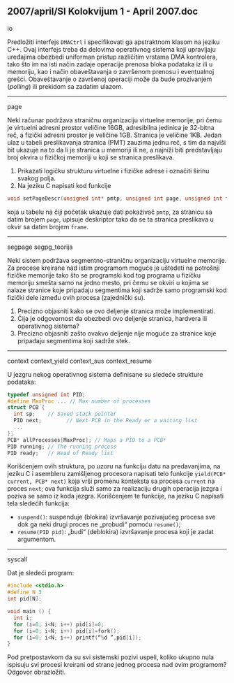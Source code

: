 2007/april/SI Kolokvijum 1 - April 2007.doc
--------------------------------------------------------------------------------
io

Predložiti interfejs `DMACtrl` i specifikovati ga apstraktnom klasom na jeziku C++. Ovaj
interfejs treba da delovima operativnog sistema koji upravljaju uređajima obezbedi uniforman
pristup različitim vrstama DMA kontrolera, tako što im na isti način zadaje operacije prenosa
bloka podataka iz ili u memoriju, kao i način obaveštavanja o završenom prenosu i
eventualnoj grešci. Obaveštavanje o završenoj operaciji može da bude prozivanjem (*polling*)
ili prekidom sa zadatim ulazom.

--------------------------------------------------------------------------------
page

Neki računar podržava straničnu organizaciju virtuelne memorije, pri čemu je virtuelni
adresni prostor veličine 16GB, adresibilna jedinica je 32-bitna reč, a fizički adresni prostor je
veličine 1GB. Stranica je veličine 1KB. Jedan ulaz u tabeli preslikavanja stranica (PMT)
zauzima jednu reč, s tim da najviši bit ukazuje na to da li je stranica u memoriji ili ne, a
najniži biti predstavljaju broj okvira u fizičkoj memoriji u koji se stranica preslikava.

1. Prikazati logičku strukturu virtuelne i fizičke adrese i označiti širinu svakog polja.
2. Na jeziku C napisati kod funkcije

```cpp
void setPageDescr(unsigned int* pmtp, unsigned int page, unsigned int frame); 
```
koja u tabelu na čiji početak ukazuje dati pokazivač `pmtp`, za stranicu sa datim brojem `page`,
upisuje deskriptor tako da se ta stranica preslikava u okvir sa datim brojem `frame`.

--------------------------------------------------------------------------------
segpage segpg_teorija

Neki sistem podržava segmentno-straničnu organizaciju virtuelne memorije. Za procese
kreirane nad istim programom moguće je uštedeti na potrošnji fizičke memorije tako što se
programski kod tog programa u fizičku memoriju smešta samo na jedno mesto, pri čemu se
okviri u kojima se nalaze stranice koje pripadaju segmentima koji sadrže samo programski
kod fizički dele između ovih procesa (zajednički su).

1. Precizno objasniti kako se ovo deljenje stranica može implementirati.
2. Čija je odgovornost da obezbedi ovo deljenje stranica, hardvera ili operativnog sistema?
3. Precizno objasniti zašto ovakvo deljenje nije moguće za stranice koje pripadaju segmentima koji sadrže stek.

--------------------------------------------------------------------------------
context context_yield context_sus context_resume

U jezgru nekog operativnog sistema definisane su sledeće strukture podataka:
```cpp
typedef unsigned int PID;
#define MaxProc ... // Max number of processes
struct PCB {
  int sp;    // Saved stack pointer
  PID next;        // Next PCB in the Ready or a waiting list
  ...
};
PCB* allProcesses[MaxProc]; // Maps a PID to a PCB*
PID running; // The running process
PID ready;   // Head of Ready list
```

Korišćenjem ovih struktura, po uzoru na funkciju datu na predavanjima, na jeziku C i
asembleru zamišljenog procesora napisati telo funkcije `yield(PCB* current, PCB* next)`
koja vrši promenu konteksta sa procesa `current` na proces `next`; ova funkcija služi samo za
realizaciju drugih operacija jezgra i poziva se samo iz koda jezgra. Korišćenjem te funkcije,
na jeziku C napisati tela sledećih funkcija:

- `suspend()`: suspenduje (blokira) izvršavanje pozivajućeg procesa sve dok ga neki
drugi proces ne „probudi“ pomoću `resume()`;
- `resume(PID pid)`: „budi“ (deblokira) izvršavanje procesa koji je zadat argumentom.

--------------------------------------------------------------------------------
syscall

Dat je sledeći program:
```cpp
#include <stdio.h>
#define N 3
int pid[N];

void main () {
  int i;
  for (i=0; i<N; i++) pid[i]=0;
  for (i=0; i<N; i++) pid[i]=fork();
  for (i=0; i<N; i++) printf(“%d ”,pid[i]);
}
```
Pod pretpostavkom da su svi sistemski pozivi uspeli, koliko ukupno nula ispisuju svi procesi
kreirani od strane jednog procesa nad ovim programom? Odgovor obrazložiti.
